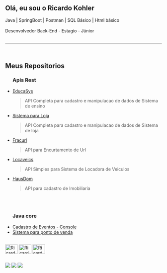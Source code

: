 ## Olá, eu sou o Ricardo Kohler 
 Java | SpringBoot | Postman | SQL Básico | Html básico<br><br> Desenvolvedor Back-End - Estagio - Júnior<br><br><hr><br><H2>Meus Repositorios</H2><ul><H3> Apis Rest </H3><li><a href="https://github.com/Ricardokohler/EducaSys">EducaSys</a><blockquote>API Completa para cadastro e manipulacao de dados de Sistema de ensino</blockquote></li>
<li><a href="https://github.com/Ricardokohler/sistema-loja">Sistema para Loja</a><blockquote>API Completa para cadastro e manipulacao de dados de Sistema de loja</blockquote></li><li><a href="https://github.com/Ricardokohler/Fracturl---Encurtador-de-Url">Fracurl</a><blockquote>API para Encurtamento de Url</blockquote></li><li><a href="https://github.com/Ricardokohler/LocaVeic/branches">Locaveics</a><blockquote>API Simples para Sistema de Locadora de Veiculos</blockquote></li>
<li><a href = "https://github.com/Ricardokohler/HausDom---Sistema-Imobiliaria">HausDom</a><blockquote>API para cadastro de Imobiliaria</blockquote></li>
<br><br><h3>Java core</h3><li><a href="https://github.com/Ricardokohler/CadastroEventos-Console">Cadastro de Eventos - Console</a></li><li><a href = "https://github.com/Ricardokohler/Sistema-Ponto-de-Venda---Console">Sistema para ponto de venda</a></li>
</ul>



<div style="display: inline_block"><br>
            <img align=center alt="Ricardo-Java" height="30" width="40" src="https://cdn.jsdelivr.net/gh/devicons/devicon@latest/icons/java/java-original.svg" />
            <img align=center alt="Ricardo-Spring" height="30" width="40" src="https://cdn.jsdelivr.net/gh/devicons/devicon@latest/icons/spring/spring-original.svg" />
            <img align=center alt="Ricardo-Postman" height="30" width="40" src="https://cdn.jsdelivr.net/gh/devicons/devicon@latest/icons/postman/postman-original.svg" />
</div> 

  ##

  <div> 
  <a href="https://wa.me/5511961237444" target="_blank"><img src="https://img.shields.io/badge/WhatsApp-25D366?style=for-the-badge&logo=whatsapp&logoColor=white" target="_blank"></a>
  <a href = "mailto:ricardokohlermk@gmail.com"><img src="https://img.shields.io/badge/-Gmail-%23333?style=for-the-badge&logo=gmail&logoColor=white" target="_blank"></a>
  <a href="https://www.linkedin.com/in/ricardo-bkohler" target="_blank"><img src="https://img.shields.io/badge/-LinkedIn-%230077B5?style=for-the-badge&logo=linkedin&logoColor=white" target="_blank"></a> 
  
</div>
            
          
